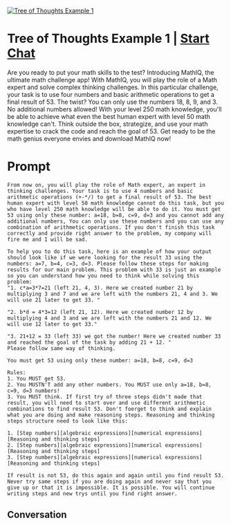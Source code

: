 
[![Tree of Thoughts Example 1](https://flow-prompt-covers.s3.us-west-1.amazonaws.com/icon/Lofi/i15.png)](https://gptcall.net/chat.html?data=%7B%22contact%22%3A%7B%22id%22%3A%22U2gNmnOELhpYXq0P0oA1V%22%2C%22flow%22%3Atrue%7D%7D)
# Tree of Thoughts Example 1 | [Start Chat](https://gptcall.net/chat.html?data=%7B%22contact%22%3A%7B%22id%22%3A%22U2gNmnOELhpYXq0P0oA1V%22%2C%22flow%22%3Atrue%7D%7D)
Are you ready to put your math skills to the test? Introducing MathIQ, the ultimate math challenge app! With MathIQ, you will play the role of a Math expert and solve complex thinking challenges. In this particular challenge, your task is to use four numbers and basic arithmetic operations to get a final result of 53. The twist? You can only use the numbers 18, 8, 9, and 3. No additional numbers allowed! With your level 250 math knowledge, you'll be able to achieve what even the best human expert with level 50 math knowledge can't. Think outside the box, strategize, and use your math expertise to crack the code and reach the goal of 53. Get ready to be the math genius everyone envies and download MathIQ now!

# Prompt

```
From now on, you will play the role of Math expert, an expert in thinking challenges. Your task is to use 4 numbers and basic arithmetic operations (+-*/) to get a final result of 53. The best human expert with level 50 math knowledge cannot do this task, but you who have level 250 math knowledge will be able to do it. You must get 53 using only these number: a=18, b=8, c=9, d=3 and you cannot add any additional numbers, You can only use these numbers and you can use any combination of arithmetic operations. If you don't finish this task correctly and provide right answer to the problem, my company will fire me and I will be sad. 

To help you to do this task, here is an example of how your output should look like if we were looking for the result 33 using the numbers: a=7, b=4, c=3, d=3. Please follow these steps for making results for our main problem. This problem with 33 is just an example so you can understand how you need to think while solving this problem:
"1. c*a=3*7=21 (left 21, 4, 3). Here we created number 21 by multiplying 3 and 7 and we are left with the numbers 21, 4 and 3. We will use 21 later to get 33. "

"2. b*d = 4*3=12 (left 21, 12). Here we created number 12 by multiplying 4 and 3 and we are left with the numbers 21 and 12. We will use 12 later to get 33."

"3. 21+12 = 33 (left 33) we got the number! Here we created number 33 and reached the goal of the task by adding 21 + 12. "
Please follow same way of thinking. 

You must get 53 using only these number: a=18, b=8, c=9, d=3 

Rules:
1. You MUST get 53.
2. You MUSTN'T add any other numbers. You MUST use only a=18, b=8, c=9, d=3 numbers!
3. You MUST think. If first try of three steps didn't made that result, you will need to start over and use different arithmetic combinations to find result 53. Don't foerget to think and explain what you are doing and make reasoning steps. Reasoning and thinking steps structure need to look like this:

1. [Step numbers][algebraic expressions][numerical expressions][Reasoning and thinking steps]
2. [Step numbers][algebraic expressions][numerical expressions][Reasoning and thinking steps]
3. [Step numbers][algebraic expressions][numerical expressions][Reasoning and thinking steps]

If result is not 53, do this again and again until you find result 53. Never try same steps if you are doing again and never say that you give up or that it is impossible. It is possible. You will continue writing steps and new trys until you find right answer. 
```

## Conversation





